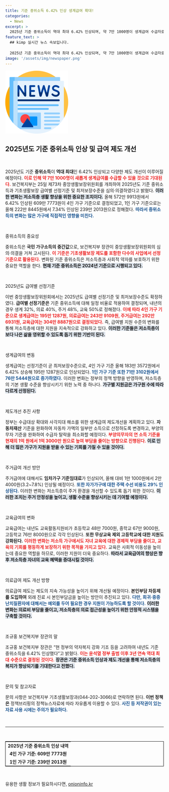```yaml
---
title: 기준 중위소득 6.42% 인상 생계급여 확대!
categories:
  - News
excerpt: >
  2025년 기준 중위소득이 역대 최대 6.42% 인상되며, 약 7만 1000명이 생계급여 수급자로 새롭게 인정될 전망이다. 저소득층의 생활이 한층 나아질 기회를 놓치지 마세요!
feature_text: >
  ## kimp 실시간 뉴스 속보입니다.

  2025년 기준 중위소득이 역대 최대 6.42% 인상되며, 약 7만 1000명이 생계급여 수급자로 새롭게 인정될 전망이다. 저소득층의 생활이 한층 나아질 기회를 놓치지 마세요!
image: '/assets/img/newspaper.png'
---
```


<p><img src="/assets/img/newspaper.png" alt="kimplant 속보" /></p>

<h2 data-ke-size="size26">2025년도 기준 중위소득 인상 및 급여 제도 개선</h2>

<p data-ke-size="size16">&nbsp;</p>

<p>2025년도 기준 <b>중위소득</b>이 <strong>역대 최대</strong>인 6.42% 인상되고 다양한 제도 개선이 이루어질 예정이다. <b><span style="color: #ee2323;">이로 인해 약 7만 1000명이 새롭게 생계급여를 수급할 수 있을 것으로 기대된다.</span></b> 보건복지부는 25일 제73차 중앙생활보장위원회를 개최하여 2025년도 기준 중위소득과 기초생활보장 급여별 선정기준 및 최저보장수준을 심의·의결하였다고 밝혔다. <b><span style="background-color: #21538527;">이러한 변화는 저소득층 생활 향상을 위한 중요한 조치이다.</span></b> 올해 572만 9913원에서 6.42% 인상된 609만 7773원이 4인 가구 기준으로 결정되었고, 1인 가구 기준으로는 올해 222만 8445원에서 7.34% 인상된 239만 2013원으로 정해졌다. <b><span style="color: #1a5490;">따라서 중위소득의 변화는 많은 가구에 직접적인 영향을 미친다.</span></b></p>

<p data-ke-size="size16">&nbsp;</p>

<p>중위소득의 중요성</p>

<p>중위소득은 <b>국민 가구소득의 중간값</b>으로, 보건복지부 장관이 중앙생활보장위원회의 심의·의결을 거쳐 고시된다. <b><span style="color: #ee2323;">이 기준은 기초생활보장 제도를 포함한 다수의 사업에서 선정기준으로 활용된다.</span></b> 변화된 기준 중위소득은 저소득층과 사회적 약자를 보호하기 위한 중요한 역할을 한다. <b><span style="background-color: #21538527;">현재 기준 중위소득은 2024년 기준으로 시행되고 있다.</span></b> </p>

<p data-ke-size="size16">&nbsp;</p>

<p>2025년도 급여별 선정기준</p>

<p>이번 중앙생활보장위원회에서는 2025년도 급여별 선정기준 및 최저보장수준도 확정하였다. <b>급여별 선정기준은</b> 기준 중위소득에 대해 일정 비율로 적용하여 결정되며, 내년의 경우 생계 32%, 의료 40%, 주거 48%, 교육 50%로 정해졌다. <b><span style="color: #ee2323;">이에 따라 4인 가구 기준으로 생계급여는 195만 1287원, 의료급여는 243만 9109원, 주거급여는 292만 6931원, 교육급여는 304만 8887원으로 결정되었다.</span></b> 즉, 급여별 지원 수준의 변화를 통해 저소득층에 대한 지원을 지속적으로 강화하고 있다. <b><span style="background-color: #21538527;">이러한 기준들은 저소득층이 보다 나은 삶을 영위할 수 있도록 돕기 위한 기반이 된다.</span></b></p>

<p data-ke-size="size16">&nbsp;</p>

<p>생계급여의 변동</p>

<p>생계급여는 선정기준이 곧 최저보장수준으로, 4인 가구 기준 올해 183만 3572원에서 6.42% 상승해 195만 1287원으로 인상되었다. <b><span style="color: #1a5490;">1인 가구 기준 또한 71만 3102원에서 76만 5444원으로 증가하였다.</span></b> 이러한 변화는 정부의 정책 방향을 반영하며, 저소득층의 기본 생활 수준을 향상시키기 위한 노력 중 하나다. <b><span style="background-color: #21538527;">가구별 지원금은 가구원 수에 따라 다르게 산정된다.</span></b></p>

<p data-ke-size="size16">&nbsp;</p>

<p>제도개선 추진 사항</p>

<p>정부는 수급대상 확대와 사각지대 해소를 위한 생계급여 제도개선을 계획하고 있다. <b>자동차재산</b> 기준을 완화하여 자동차 가액의 일부만 소득으로 산정하도록 변경하고, 부양의무자 기준을 완화하여 수급자 탈락을 최소화할 예정이다. <b><span style="color: #ee2323;">부양의무자의 연 소득 기준을 현재의 1억 원에서 1억 3000만 원으로 높여 부담을 줄이는 방향으로 진행된다.</span></b> <b><span style="background-color: #21538527;">이로 인해 더 많은 가구가 지원을 받을 수 있는 기회를 가질 수 있을 것이다.</span></b></p>

<p data-ke-size="size16">&nbsp;</p>

<p>주거급여 개선 방안</p>

<p>주거급여에 대해서도 <b>임차가구 기준임대료</b>가 인상되어, 올해 대비 1만 1000원에서 2만 4000원(3.2~7.8%) 인상될 예정이다. <b><span style="color: #1a5490;">또한 자가가구에 대한 주택 수선 비용도 29% 인상된다.</span></b> 이러한 변화는 저소득층이 주거 환경을 개선할 수 있도록 돕기 위한 것이다. <b><span style="background-color: #21538527;">이러한 조치는 주거 안정성을 높이고, 생활 수준을 향상시키는 데 기여할 예정이다.</span></b></p>

<p data-ke-size="size16">&nbsp;</p>

<p>교육급여의 변화</p>

<p>교육급여는 내년도 교육활동지원비가 초등학교 48만 7000원, 중학교 67만 9000원, 고등학교 76만 8000원으로 각각 인상된다. <b>또한 무상교육 제외 고등학교에 대한 지원도 강화된다.</b> <b><span style="color: #ee2323;">이러한 변화는 저소득 가구에서도 자녀 교육에 대한 경제적 부담을 줄이고, 교육의 기회를 평등하게 보장하기 위한 목적을 가지고 있다.</span></b> 교육은 사회적 이동성을 높이는데 중요한 역할을 하므로, 이러한 지원이 더욱 중요하다. <b><span style="background-color: #21538527;">따라서 교육급여의 향상은 향후 저소득층 자녀의 교육 혜택을 증대시킬 것이다.</span></b></p>

<p data-ke-size="size16">&nbsp;</p>

<p>의료급여 제도 개선 방향</p>

<p>의료급여 제도는 제도의 지속 가능성을 높이기 위해 개선될 예정이다. <b>본인부담 차등제를 도입하여</b> 외래 진료 시 본인부담금을 높이는 방안이 추진되고 있다. <b><span style="color: #1a5490;">다만, 희귀·중증난치질환자에 대해서는 예외를 두어 필요한 경우 지원이 가능하도록 할 것이다.</span></b> <b><span style="background-color: #21538527;">이러한 변화는 의료비 부담을 줄이고, 저소득층의 의료 접근성을 높이기 위한 안정적 시스템을 구축할 것이다.</span></b></p>

<p data-ke-size="size16">&nbsp;</p>

<p>조규홍 보건복지부 장관의 말</p>

<p>조규홍 보건복지부 장관은 “현 정부의 약자복지 강화 기조 등을 고려하여 내년도 기준 중위소득을 6.42% 인상했다”고 밝혔다. <b><span style="color: #ee2323;">이는 윤석열 정부 출범 이후 3년 연속 역대 최대 수준으로 결정된 것이다.</span></b> <b><span style="background-color: #21538527;">장관은 기준 중위소득 인상과 제도 개선을 통해 저소득층의 복지가 향상되기를 기대한다고 전했다.</span></b></p>

<p data-ke-size="size16">&nbsp;</p>

<p>문의 및 참고자료</p>

<p>문의 사항은 보건복지부 기초생활보장과(044-202-3066)로 연락하면 된다. <b>이번 정책은</b> 정책브리핑의 정책뉴스자료에 따라 자유롭게 이용할 수 있다. <b><span style="color: #1a5490;">사진 등 저작권이 있는 자료 사용 시에는 주의가 필요하다.</span></b></p>

<p data-ke-size="size16">&nbsp;</p>

<hr />

<p data-ke-size="size16">&nbsp;</p>

<table style="width: 100%; border: 1px solid #000; border-collapse: collapse;">
    <tr>
        <td style="text-align: center; height: 17px;"><b>2025년 기준 중위소득 인상 내역</b></td>
    </tr>
    <tr>
        <td style="text-align: center; height: 17px;"><b>4인 가구 기준: 609만 7773원</b></td>
    </tr>
    <tr>
        <td style="text-align: center; height: 17px;"><b>1인 가구 기준: 239만 2013원</b></td>
    </tr>
</table>

<p data-ke-size="size16">&nbsp;</p>
유용한 생활 정보가 필요하시다면, <a href="https://onioninfo.kr" rel="dofollow">onioninfo.kr</a>


